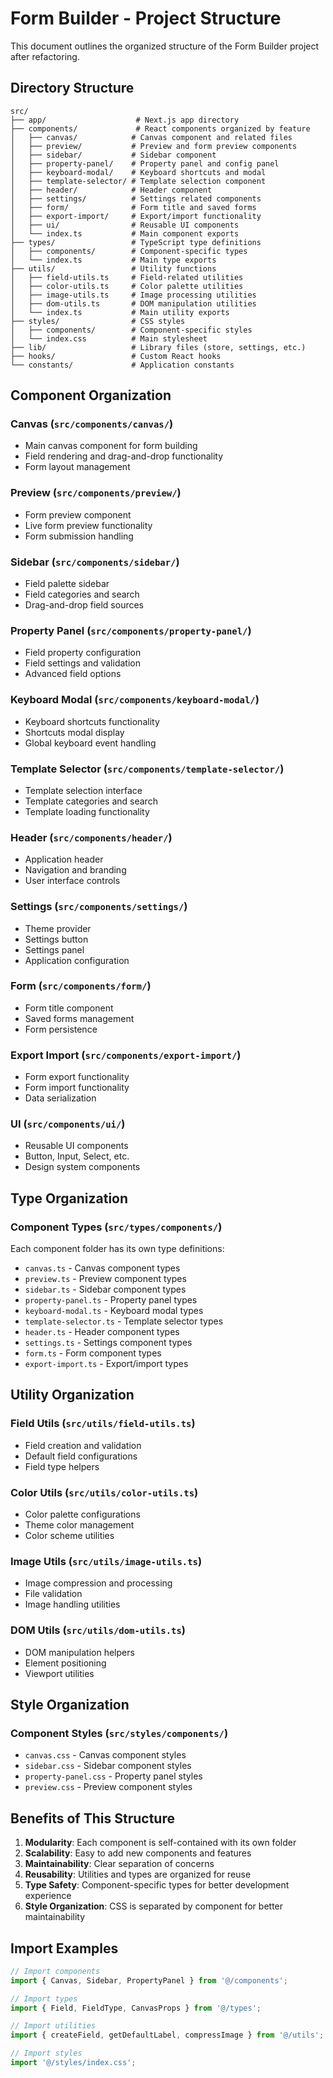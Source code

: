 # Form Builder - Project Structure

This document outlines the organized structure of the Form Builder project after refactoring.

## Directory Structure

```
src/
├── app/                    # Next.js app directory
├── components/             # React components organized by feature
│   ├── canvas/            # Canvas component and related files
│   ├── preview/           # Preview and form preview components
│   ├── sidebar/           # Sidebar component
│   ├── property-panel/    # Property panel and config panel
│   ├── keyboard-modal/    # Keyboard shortcuts and modal
│   ├── template-selector/ # Template selection component
│   ├── header/            # Header component
│   ├── settings/          # Settings related components
│   ├── form/              # Form title and saved forms
│   ├── export-import/     # Export/import functionality
│   ├── ui/                # Reusable UI components
│   └── index.ts           # Main component exports
├── types/                 # TypeScript type definitions
│   ├── components/        # Component-specific types
│   └── index.ts           # Main type exports
├── utils/                 # Utility functions
│   ├── field-utils.ts     # Field-related utilities
│   ├── color-utils.ts     # Color palette utilities
│   ├── image-utils.ts     # Image processing utilities
│   ├── dom-utils.ts       # DOM manipulation utilities
│   └── index.ts           # Main utility exports
├── styles/                # CSS styles
│   ├── components/        # Component-specific styles
│   └── index.css          # Main stylesheet
├── lib/                   # Library files (store, settings, etc.)
├── hooks/                 # Custom React hooks
└── constants/             # Application constants
```

## Component Organization

### Canvas (`src/components/canvas/`)

- Main canvas component for form building
- Field rendering and drag-and-drop functionality
- Form layout management

### Preview (`src/components/preview/`)

- Form preview component
- Live form preview functionality
- Form submission handling

### Sidebar (`src/components/sidebar/`)

- Field palette sidebar
- Field categories and search
- Drag-and-drop field sources

### Property Panel (`src/components/property-panel/`)

- Field property configuration
- Field settings and validation
- Advanced field options

### Keyboard Modal (`src/components/keyboard-modal/`)

- Keyboard shortcuts functionality
- Shortcuts modal display
- Global keyboard event handling

### Template Selector (`src/components/template-selector/`)

- Template selection interface
- Template categories and search
- Template loading functionality

### Header (`src/components/header/`)

- Application header
- Navigation and branding
- User interface controls

### Settings (`src/components/settings/`)

- Theme provider
- Settings button
- Settings panel
- Application configuration

### Form (`src/components/form/`)

- Form title component
- Saved forms management
- Form persistence

### Export Import (`src/components/export-import/`)

- Form export functionality
- Form import functionality
- Data serialization

### UI (`src/components/ui/`)

- Reusable UI components
- Button, Input, Select, etc.
- Design system components

## Type Organization

### Component Types (`src/types/components/`)

Each component folder has its own type definitions:

- `canvas.ts` - Canvas component types
- `preview.ts` - Preview component types
- `sidebar.ts` - Sidebar component types
- `property-panel.ts` - Property panel types
- `keyboard-modal.ts` - Keyboard modal types
- `template-selector.ts` - Template selector types
- `header.ts` - Header component types
- `settings.ts` - Settings component types
- `form.ts` - Form component types
- `export-import.ts` - Export/import types

## Utility Organization

### Field Utils (`src/utils/field-utils.ts`)

- Field creation and validation
- Default field configurations
- Field type helpers

### Color Utils (`src/utils/color-utils.ts`)

- Color palette configurations
- Theme color management
- Color scheme utilities

### Image Utils (`src/utils/image-utils.ts`)

- Image compression and processing
- File validation
- Image handling utilities

### DOM Utils (`src/utils/dom-utils.ts`)

- DOM manipulation helpers
- Element positioning
- Viewport utilities

## Style Organization

### Component Styles (`src/styles/components/`)

- `canvas.css` - Canvas component styles
- `sidebar.css` - Sidebar component styles
- `property-panel.css` - Property panel styles
- `preview.css` - Preview component styles

## Benefits of This Structure

1. **Modularity**: Each component is self-contained with its own folder
2. **Scalability**: Easy to add new components and features
3. **Maintainability**: Clear separation of concerns
4. **Reusability**: Utilities and types are organized for reuse
5. **Type Safety**: Component-specific types for better development experience
6. **Style Organization**: CSS is separated by component for better maintainability

## Import Examples

```typescript
// Import components
import { Canvas, Sidebar, PropertyPanel } from '@/components';

// Import types
import { Field, FieldType, CanvasProps } from '@/types';

// Import utilities
import { createField, getDefaultLabel, compressImage } from '@/utils';

// Import styles
import '@/styles/index.css';
```
